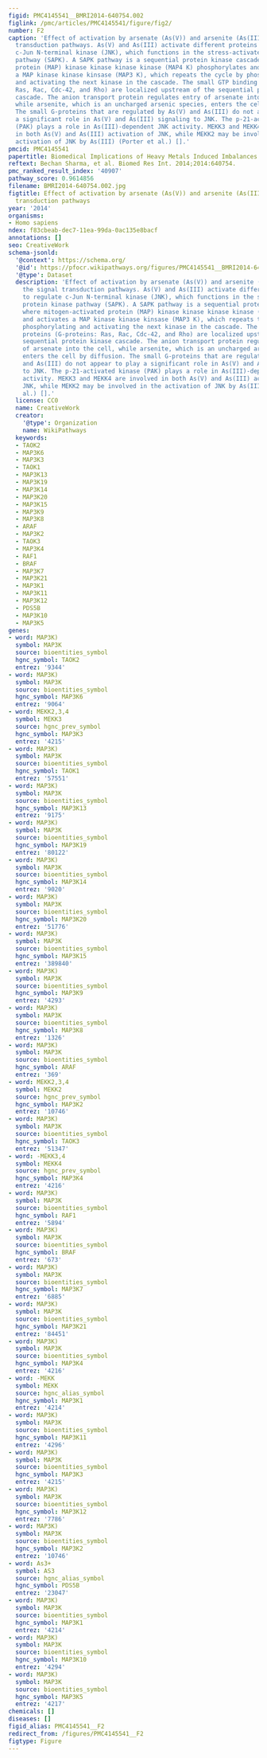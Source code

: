 ```yaml
---
figid: PMC4145541__BMRI2014-640754.002
figlink: /pmc/articles/PMC4145541/figure/fig2/
number: F2
caption: 'Effect of activation by arsenate (As(V)) and arsenite (As(III)) on the signal
  transduction pathways. As(V) and As(III) activate different proteins to regulate
  c-Jun N-terminal kinase (JNK), which functions in the stress-activated protein kinase
  pathway (SAPK). A SAPK pathway is a sequential protein kinase cascade where mitogen-activated
  protein (MAP) kinase kinase kinase kinase (MAP4 K) phosphorylates and activates
  a MAP kinase kinase kinsase (MAP3 K), which repeats the cycle by phosphorylating
  and activating the next kinase in the cascade. The small GTP binding proteins (G-proteins:
  Ras, Rac, Cdc-42, and Rho) are localized upstream of the sequential protein kinase
  cascade. The anion transport protein regulates entry of arsenate into the cell,
  while arsenite, which is an uncharged arsenic species, enters the cell by diffusion.
  The small G-proteins that are regulated by As(V) and As(III) do not appear to play
  a significant role in As(V) and As(III) signaling to JNK. The p-21-activated kinase
  (PAK) plays a role in As(III)-dependent JNK activity. MEKK3 and MEKK4 are involved
  in both As(V) and As(III) activation of JNK, while MEKK2 may be involved in the
  activation of JNK by As(III) (Porter et al.) [].'
pmcid: PMC4145541
papertitle: Biomedical Implications of Heavy Metals Induced Imbalances in Redox Systems.
reftext: Bechan Sharma, et al. Biomed Res Int. 2014;2014:640754.
pmc_ranked_result_index: '40907'
pathway_score: 0.9614856
filename: BMRI2014-640754.002.jpg
figtitle: Effect of activation by arsenate (As(V)) and arsenite (As(III)) on the signal
  transduction pathways
year: '2014'
organisms:
- Homo sapiens
ndex: f83cbeab-dec7-11ea-99da-0ac135e8bacf
annotations: []
seo: CreativeWork
schema-jsonld:
  '@context': https://schema.org/
  '@id': https://pfocr.wikipathways.org/figures/PMC4145541__BMRI2014-640754.002.html
  '@type': Dataset
  description: 'Effect of activation by arsenate (As(V)) and arsenite (As(III)) on
    the signal transduction pathways. As(V) and As(III) activate different proteins
    to regulate c-Jun N-terminal kinase (JNK), which functions in the stress-activated
    protein kinase pathway (SAPK). A SAPK pathway is a sequential protein kinase cascade
    where mitogen-activated protein (MAP) kinase kinase kinase kinase (MAP4 K) phosphorylates
    and activates a MAP kinase kinase kinsase (MAP3 K), which repeats the cycle by
    phosphorylating and activating the next kinase in the cascade. The small GTP binding
    proteins (G-proteins: Ras, Rac, Cdc-42, and Rho) are localized upstream of the
    sequential protein kinase cascade. The anion transport protein regulates entry
    of arsenate into the cell, while arsenite, which is an uncharged arsenic species,
    enters the cell by diffusion. The small G-proteins that are regulated by As(V)
    and As(III) do not appear to play a significant role in As(V) and As(III) signaling
    to JNK. The p-21-activated kinase (PAK) plays a role in As(III)-dependent JNK
    activity. MEKK3 and MEKK4 are involved in both As(V) and As(III) activation of
    JNK, while MEKK2 may be involved in the activation of JNK by As(III) (Porter et
    al.) [].'
  license: CC0
  name: CreativeWork
  creator:
    '@type': Organization
    name: WikiPathways
  keywords:
  - TAOK2
  - MAP3K6
  - MAP3K3
  - TAOK1
  - MAP3K13
  - MAP3K19
  - MAP3K14
  - MAP3K20
  - MAP3K15
  - MAP3K9
  - MAP3K8
  - ARAF
  - MAP3K2
  - TAOK3
  - MAP3K4
  - RAF1
  - BRAF
  - MAP3K7
  - MAP3K21
  - MAP3K1
  - MAP3K11
  - MAP3K12
  - PDS5B
  - MAP3K10
  - MAP3K5
genes:
- word: MAP3K)
  symbol: MAP3K
  source: bioentities_symbol
  hgnc_symbol: TAOK2
  entrez: '9344'
- word: MAP3K)
  symbol: MAP3K
  source: bioentities_symbol
  hgnc_symbol: MAP3K6
  entrez: '9064'
- word: MEKK2,3,4
  symbol: MEKK3
  source: hgnc_prev_symbol
  hgnc_symbol: MAP3K3
  entrez: '4215'
- word: MAP3K)
  symbol: MAP3K
  source: bioentities_symbol
  hgnc_symbol: TAOK1
  entrez: '57551'
- word: MAP3K)
  symbol: MAP3K
  source: bioentities_symbol
  hgnc_symbol: MAP3K13
  entrez: '9175'
- word: MAP3K)
  symbol: MAP3K
  source: bioentities_symbol
  hgnc_symbol: MAP3K19
  entrez: '80122'
- word: MAP3K)
  symbol: MAP3K
  source: bioentities_symbol
  hgnc_symbol: MAP3K14
  entrez: '9020'
- word: MAP3K)
  symbol: MAP3K
  source: bioentities_symbol
  hgnc_symbol: MAP3K20
  entrez: '51776'
- word: MAP3K)
  symbol: MAP3K
  source: bioentities_symbol
  hgnc_symbol: MAP3K15
  entrez: '389840'
- word: MAP3K)
  symbol: MAP3K
  source: bioentities_symbol
  hgnc_symbol: MAP3K9
  entrez: '4293'
- word: MAP3K)
  symbol: MAP3K
  source: bioentities_symbol
  hgnc_symbol: MAP3K8
  entrez: '1326'
- word: MAP3K)
  symbol: MAP3K
  source: bioentities_symbol
  hgnc_symbol: ARAF
  entrez: '369'
- word: MEKK2,3,4
  symbol: MEKK2
  source: hgnc_prev_symbol
  hgnc_symbol: MAP3K2
  entrez: '10746'
- word: MAP3K)
  symbol: MAP3K
  source: bioentities_symbol
  hgnc_symbol: TAOK3
  entrez: '51347'
- word: -MEKK3,4
  symbol: MEKK4
  source: hgnc_prev_symbol
  hgnc_symbol: MAP3K4
  entrez: '4216'
- word: MAP3K)
  symbol: MAP3K
  source: bioentities_symbol
  hgnc_symbol: RAF1
  entrez: '5894'
- word: MAP3K)
  symbol: MAP3K
  source: bioentities_symbol
  hgnc_symbol: BRAF
  entrez: '673'
- word: MAP3K)
  symbol: MAP3K
  source: bioentities_symbol
  hgnc_symbol: MAP3K7
  entrez: '6885'
- word: MAP3K)
  symbol: MAP3K
  source: bioentities_symbol
  hgnc_symbol: MAP3K21
  entrez: '84451'
- word: MAP3K)
  symbol: MAP3K
  source: bioentities_symbol
  hgnc_symbol: MAP3K4
  entrez: '4216'
- word: -MEKK
  symbol: MEKK
  source: hgnc_alias_symbol
  hgnc_symbol: MAP3K1
  entrez: '4214'
- word: MAP3K)
  symbol: MAP3K
  source: bioentities_symbol
  hgnc_symbol: MAP3K11
  entrez: '4296'
- word: MAP3K)
  symbol: MAP3K
  source: bioentities_symbol
  hgnc_symbol: MAP3K3
  entrez: '4215'
- word: MAP3K)
  symbol: MAP3K
  source: bioentities_symbol
  hgnc_symbol: MAP3K12
  entrez: '7786'
- word: MAP3K)
  symbol: MAP3K
  source: bioentities_symbol
  hgnc_symbol: MAP3K2
  entrez: '10746'
- word: As3+
  symbol: AS3
  source: hgnc_alias_symbol
  hgnc_symbol: PDS5B
  entrez: '23047'
- word: MAP3K)
  symbol: MAP3K
  source: bioentities_symbol
  hgnc_symbol: MAP3K1
  entrez: '4214'
- word: MAP3K)
  symbol: MAP3K
  source: bioentities_symbol
  hgnc_symbol: MAP3K10
  entrez: '4294'
- word: MAP3K)
  symbol: MAP3K
  source: bioentities_symbol
  hgnc_symbol: MAP3K5
  entrez: '4217'
chemicals: []
diseases: []
figid_alias: PMC4145541__F2
redirect_from: /figures/PMC4145541__F2
figtype: Figure
---
```

